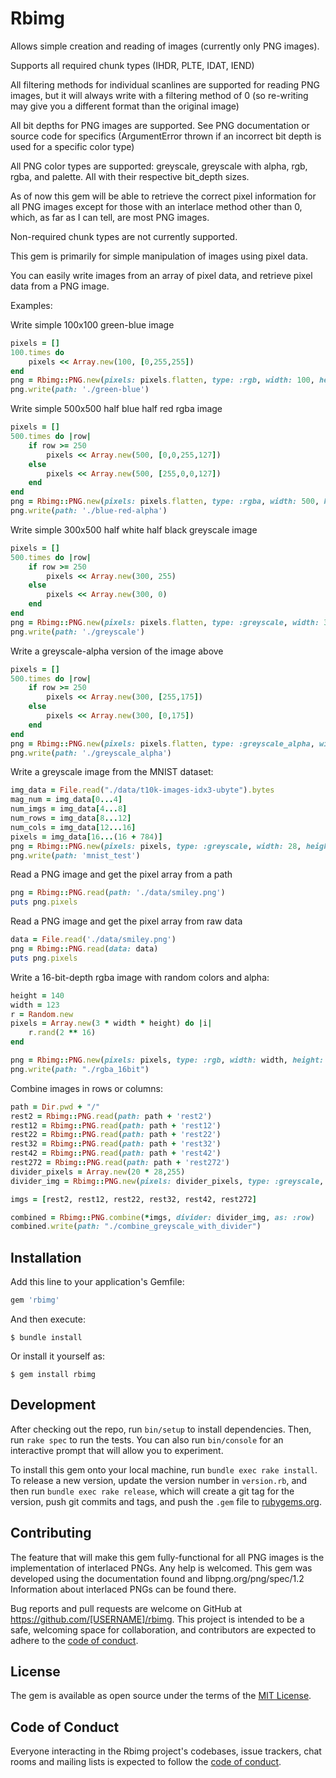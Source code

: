 # Rbimg

Allows simple creation and reading of images (currently only PNG images).

Supports all required chunk types (IHDR, PLTE, IDAT, IEND)

All filtering methods for individual scanlines are supported for reading PNG images, but it will always write with a filtering method of 0 (so re-writing may give you a different format than the original image)

All bit depths for PNG images are supported. See PNG documentation or source code for specifics (ArgumentError thrown if an incorrect bit depth is used for a specific color type)

All PNG color types are supported: greyscale, greyscale with alpha, rgb, rgba, and palette. All with their respective bit_depth sizes.

As of now this gem will be able to retrieve the correct pixel information for all PNG images except for those with an interlace method other than 0, which, as far as I can tell, are most PNG images.

Non-required chunk types are not currently supported.

This gem is primarily for simple manipulation of images using pixel data.

You can easily write images from an array of pixel data, and retrieve pixel data from a PNG image.

Examples: 

Write simple 100x100 green-blue image

```ruby
pixels = []
100.times do
    pixels << Array.new(100, [0,255,255])
end
png = Rbimg::PNG.new(pixels: pixels.flatten, type: :rgb, width: 100, height: 100)
png.write(path: './green-blue')
```

Write simple 500x500 half blue half red rgba image

```ruby
pixels = []
500.times do |row|
    if row >= 250
        pixels << Array.new(500, [0,0,255,127])
    else
        pixels << Array.new(500, [255,0,0,127])
    end
end
png = Rbimg::PNG.new(pixels: pixels.flatten, type: :rgba, width: 500, height: 500)
png.write(path: './blue-red-alpha')
```

Write simple 300x500 half white half black greyscale image

```ruby
pixels = []
500.times do |row|
    if row >= 250
        pixels << Array.new(300, 255)
    else
        pixels << Array.new(300, 0)
    end
end
png = Rbimg::PNG.new(pixels: pixels.flatten, type: :greyscale, width: 300, height: 500)
png.write(path: './greyscale')
```

Write a greyscale-alpha version of the image above

```ruby
pixels = []
500.times do |row|
    if row >= 250
        pixels << Array.new(300, [255,175])
    else
        pixels << Array.new(300, [0,175])
    end
end
png = Rbimg::PNG.new(pixels: pixels.flatten, type: :greyscale_alpha, width: 300, height: 500)
png.write(path: './greyscale_alpha')
```
Write a greyscale image from the MNIST dataset:

```ruby
img_data = File.read("./data/t10k-images-idx3-ubyte").bytes
mag_num = img_data[0...4]
num_imgs = img_data[4...8]
num_rows = img_data[8...12]
num_cols = img_data[12...16]
pixels = img_data[16...(16 + 784)]
png = Rbimg::PNG.new(pixels: pixels, type: :greyscale, width: 28, height: 28)
png.write(path: 'mnist_test')
```

Read a PNG image and get the pixel array from a path

```ruby
png = Rbimg::PNG.read(path: './data/smiley.png')
puts png.pixels
```

Read a PNG image and get the pixel array from raw data

```ruby
data = File.read('./data/smiley.png')
png = Rbimg::PNG.read(data: data)
puts png.pixels
```

Write a 16-bit-depth rgba image with random colors and alpha:

```ruby
height = 140
width = 123
r = Random.new
pixels = Array.new(3 * width * height) do |i|
    r.rand(2 ** 16)
end

png = Rbimg::PNG.new(pixels: pixels, type: :rgb, width: width, height: height, bit_depth: 16)
png.write(path: "./rgba_16bit")
```

Combine images in rows or columns: 

```ruby
path = Dir.pwd + "/"
rest2 = Rbimg::PNG.read(path: path + 'rest2')
rest12 = Rbimg::PNG.read(path: path + 'rest12')
rest22 = Rbimg::PNG.read(path: path + 'rest22')
rest32 = Rbimg::PNG.read(path: path + 'rest32')
rest42 = Rbimg::PNG.read(path: path + 'rest42')
rest272 = Rbimg::PNG.read(path: path + 'rest272')
divider_pixels = Array.new(20 * 28,255)
divider_img = Rbimg::PNG.new(pixels: divider_pixels, type: :greyscale, width: 20, height: 28 )

imgs = [rest2, rest12, rest22, rest32, rest42, rest272]

combined = Rbimg::PNG.combine(*imgs, divider: divider_img, as: :row)
combined.write(path: "./combine_greyscale_with_divider")
```


## Installation

Add this line to your application's Gemfile:

```ruby
gem 'rbimg'
```

And then execute:

    $ bundle install

Or install it yourself as:

    $ gem install rbimg



## Development

After checking out the repo, run `bin/setup` to install dependencies. Then, run `rake spec` to run the tests. You can also run `bin/console` for an interactive prompt that will allow you to experiment.

To install this gem onto your local machine, run `bundle exec rake install`. To release a new version, update the version number in `version.rb`, and then run `bundle exec rake release`, which will create a git tag for the version, push git commits and tags, and push the `.gem` file to [rubygems.org](https://rubygems.org).

## Contributing

The feature that will make this gem fully-functional for all PNG images is the implementation of interlaced PNGs. Any help is welcomed. This gem was developed using the documentation found and libpng.org/png/spec/1.2
Information about interlaced PNGs can be found there. 

Bug reports and pull requests are welcome on GitHub at https://github.com/[USERNAME]/rbimg. This project is intended to be a safe, welcoming space for collaboration, and contributors are expected to adhere to the [code of conduct](https://github.com/[USERNAME]/rbimg/blob/master/CODE_OF_CONDUCT.md).


## License

The gem is available as open source under the terms of the [MIT License](https://opensource.org/licenses/MIT).

## Code of Conduct

Everyone interacting in the Rbimg project's codebases, issue trackers, chat rooms and mailing lists is expected to follow the [code of conduct](https://github.com/[USERNAME]/rbimg/blob/master/CODE_OF_CONDUCT.md).
